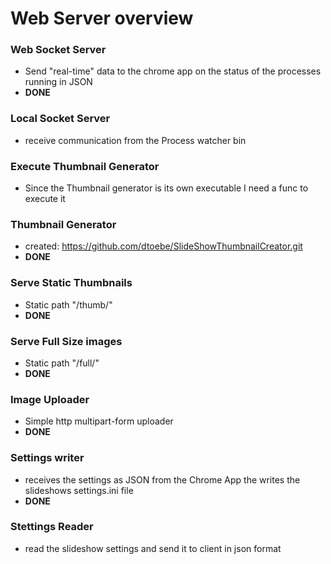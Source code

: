 # Web Server overview

### Web Socket Server
* Send "real-time" data to the chrome app on the status of the processes running in JSON
* __DONE__

### Local Socket Server
* receive communication from the Process watcher bin

### Execute Thumbnail Generator
* Since the Thumbnail generator is its own executable I need a func to execute it

### Thumbnail Generator
* created: https://github.com/dtoebe/SlideShowThumbnailCreator.git
* __DONE__

### Serve Static Thumbnails
* Static path "/thumb/"
* __DONE__

### Serve Full Size images
* Static path "/full/"
* __DONE__

### Image Uploader
* Simple http multipart-form uploader
* __DONE__

### Settings writer
* receives the settings as JSON from the Chrome App the writes the slideshows settings.ini file
* __DONE__

### Stettings Reader
* read the slideshow settings and send it to client in json format

